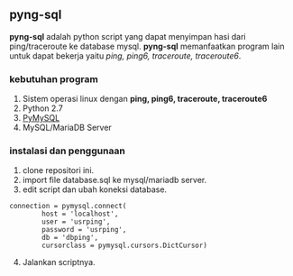 ## pyng-sql

**pyng-sql** adalah python script yang dapat menyimpan hasi dari ping/traceroute ke database mysql. **pyng-sql** memanfaatkan program lain untuk dapat bekerja yaitu *ping, ping6, traceroute, traceroute6*.

### kebutuhan program
1. Sistem operasi linux dengan **ping, ping6, traceroute, traceroute6**
2. Python 2.7
3. [PyMySQL](https://github.com/PyMySQL/PyMySQL)
4. MySQL/MariaDB Server

### instalasi dan penggunaan

1. clone repositori ini.
2. import file database.sql ke mysql/mariadb server.
3. edit script dan ubah koneksi database.

```
connection = pymysql.connect(
        host = 'localhost',
        user = 'usrping',
        password = 'usrping',
        db = 'dbping',
        cursorclass = pymysql.cursors.DictCursor)
```

4. Jalankan scriptnya.
